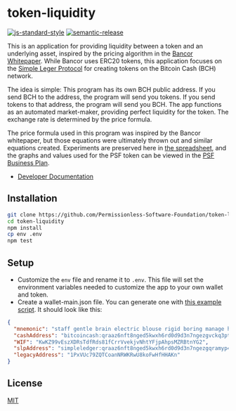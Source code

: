 # token-liquidity

[![js-standard-style](https://img.shields.io/badge/code%20style-standard-brightgreen.svg)](http://standardjs.com)
[![semantic-release](https://img.shields.io/badge/%20%20%F0%9F%93%A6%F0%9F%9A%80-semantic--release-e10079.svg)](https://github.com/semantic-release/semantic-release)

This is an application for providing liquidity between a token and an underlying asset, inspired by the pricing algorithm in the [Bancor Whitepaper](docs/bancor-formulas/bancor-protocol-whitepaper.pdf). While Bancor uses ERC20 tokens, this application focuses on the [Simple Leger Protocol](https://simpleledger.cash/) for creating tokens on the Bitcoin Cash (BCH) network.

The idea is simple: This program has its own BCH public address. If you send BCH to the address, the program will send you tokens. If you send tokens to that address, the program will send you BCH. The app functions as an automated market-maker, providing perfect liquidity for the token. The exchange rate is determined by the price formula.

The price formula used in this program was inspired by the Bancor whitepaper, but those equations were ultimately thrown out and similar equations created. Experiments are preserved here in [the spreadsheet](docs/bancor-formulas/bancor-cals.xlsx), and the graphs and values used for the PSF token can be viewed in the [PSF Business Plan](https://psfoundation.cash/biz-plan/business-plan#pseudoStableToken).

- [Developer Documentation](./docs)

## Installation

```bash
git clone https://github.com/Permissionless-Software-Foundation/token-liquidity
cd token-liquidity
npm install
cp env .env
npm test
```

## Setup

- Customize the `env` file and rename it to `.env`. This file will set the environment variables needed to customize the app to your own wallet and token.
- Create a wallet-main.json file. You can generate one with [this example script](https://github.com/Permissionless-Software-Foundation/bch-js-examples/blob/master/applications/slp/create-wallet/create-wallet.js). It should look like this:

```json
{
  "mnemonic": "staff gentle brain electric blouse rigid boring manage hunt skull pride shy",
  "cashAddress": "bitcoincash:qraaz6nft8nged5kwxh6rd0d9d3n7ngezgvckq3pt8",
  "WIF": "KwKZ99vEszXDRsTdfRds81fCrrVvekjvNhtYFjpAhpsMZRBtnYG2",
  "slpAddress": "simpleledger:qraaz6nft8nged5kwxh6rd0d9d3n7ngezgqramyp4e",
  "legacyAddress": "1PxVUc79ZQTCoanNRWKRwU8koFwHfHHAKn"
}
```

## License

[MIT](./LICENSE.md)
